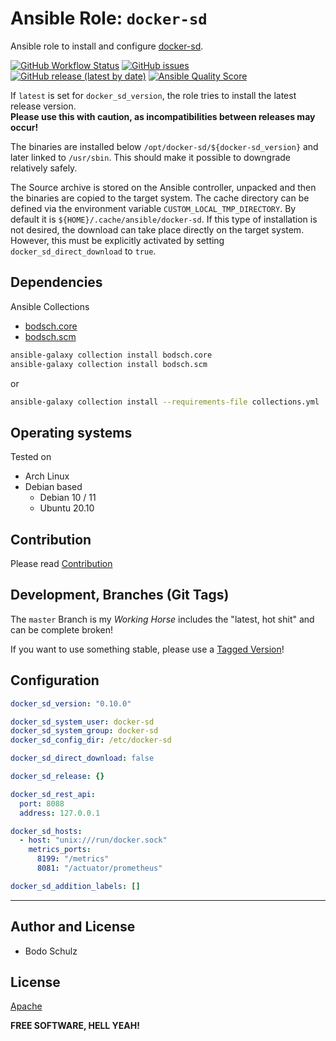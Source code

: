 # Ansible Role:  `docker-sd`

Ansible role to install and configure [docker-sd](https://github.com/bodsch/docker-sd).

[![GitHub Workflow Status](https://img.shields.io/github/actions/workflow/status/bodsch/ansible-docker-sd/main.yml?branch=main)][ci]
[![GitHub issues](https://img.shields.io/github/issues/bodsch/ansible-docker-sd)][issues]
[![GitHub release (latest by date)](https://img.shields.io/github/v/release/bodsch/ansible-docker-sd)][releases]
[![Ansible Quality Score](https://img.shields.io/ansible/quality/50067?label=role%20quality)][quality]

[ci]: https://github.com/bodsch/ansible-docker-sd/actions
[issues]: https://github.com/bodsch/ansible-docker-sd/issues?q=is%3Aopen+is%3Aissue
[releases]: https://github.com/bodsch/ansible-docker-sd/releases
[quality]: https://galaxy.ansible.com/bodsch/docker_sd


If `latest` is set for `docker_sd_version`, the role tries to install the latest release version.  
**Please use this with caution, as incompatibilities between releases may occur!**

The binaries are installed below `/opt/docker-sd/${docker-sd_version}` and later linked to `/usr/sbin`. 
This should make it possible to downgrade relatively safely.

The Source archive is stored on the Ansible controller, unpacked and then the binaries are copied to the target system.
The cache directory can be defined via the environment variable `CUSTOM_LOCAL_TMP_DIRECTORY`. 
By default it is `${HOME}/.cache/ansible/docker-sd`.
If this type of installation is not desired, the download can take place directly on the target system. 
However, this must be explicitly activated by setting `docker_sd_direct_download` to `true`.

## Dependencies

Ansible Collections

- [bodsch.core](https://github.com/bodsch/ansible-collection-core)
- [bodsch.scm](https://github.com/bodsch/ansible-collection-scm)

```bash
ansible-galaxy collection install bodsch.core
ansible-galaxy collection install bodsch.scm
```
or
```bash
ansible-galaxy collection install --requirements-file collections.yml
```


## Operating systems

Tested on

* Arch Linux
* Debian based
    - Debian 10 / 11
    - Ubuntu 20.10


## Contribution

Please read [Contribution](CONTRIBUTING.md)

## Development,  Branches (Git Tags)

The `master` Branch is my *Working Horse* includes the "latest, hot shit" and can be complete broken!

If you want to use something stable, please use a [Tagged Version](https://github.com/bodsch/ansible-docker-sd/tags)!


## Configuration

```yaml
docker_sd_version: "0.10.0"

docker_sd_system_user: docker-sd
docker_sd_system_group: docker-sd
docker_sd_config_dir: /etc/docker-sd

docker_sd_direct_download: false

docker_sd_release: {}

docker_sd_rest_api:
  port: 8088
  address: 127.0.0.1

docker_sd_hosts:
  - host: "unix:///run/docker.sock"
    metrics_ports:
      8199: "/metrics"
      8081: "/actuator/prometheus"

docker_sd_addition_labels: []
```

---

## Author and License

- Bodo Schulz

## License

[Apache](LICENSE)

**FREE SOFTWARE, HELL YEAH!**
